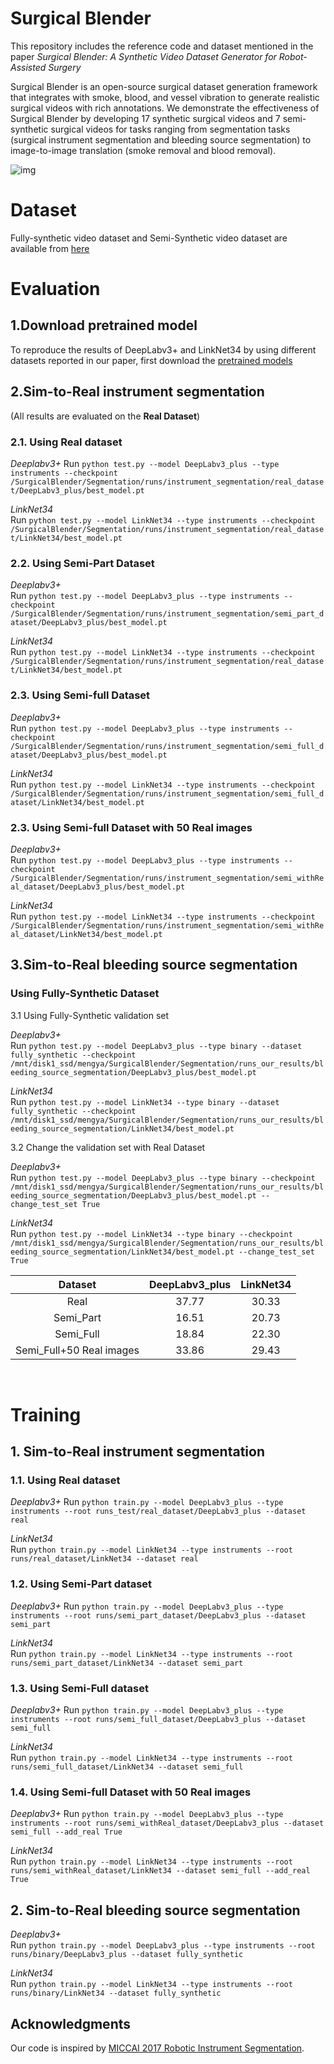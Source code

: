 # Surgical Blender
This repository includes the reference code and dataset mentioned in the paper *Surgical Blender: A Synthetic Video Dataset Generator for Robot-Assisted Surgery*

Surgical Blender is an open-source surgical dataset generation framework that integrates with smoke, blood, and vessel vibration to generate realistic surgical videos with rich annotations. We demonstrate the effectiveness of Surgical Blender by developing 17 synthetic surgical videos and 7 semi-synthetic surgical videos for tasks ranging from segmentation tasks (surgical instrument segmentation and bleeding source segmentation) to image-to-image translation (smoke removal and blood removal). 

![img](workflow_v4.png)


# Dataset
Fully-synthetic video dataset and Semi-Synthetic video dataset are available from [here](https://t.ly/HTCjj)

# Evaluation
## 1.Download pretrained model
To reproduce the results of DeepLabv3+ and LinkNet34 by using different datasets reported in our paper, first download the [pretrained models](https://t.ly/TBWR) 


## 2.Sim-to-Real instrument segmentation 
(All results are evaluated on the **Real Dataset**)

### 2.1. Using Real dataset </br>
*Deeplabv3+*
Run  `python test.py --model DeepLabv3_plus --type instruments --checkpoint /SurgicalBlender/Segmentation/runs/instrument_segmentation/real_dataset/DeepLabv3_plus/best_model.pt`

*LinkNet34*  </br>
Run  `python test.py --model LinkNet34 --type instruments --checkpoint /SurgicalBlender/Segmentation/runs/instrument_segmentation/real_dataset/LinkNet34/best_model.pt`

### 2.2. Using Semi-Part Dataset  
*Deeplabv3+* </br>
Run  `python test.py --model DeepLabv3_plus --type instruments --checkpoint /SurgicalBlender/Segmentation/runs/instrument_segmentation/semi_part_dataset/DeepLabv3_plus/best_model.pt`

*LinkNet34*  </br>
Run  `python test.py --model LinkNet34 --type instruments --checkpoint /SurgicalBlender/Segmentation/runs/instrument_segmentation/real_dataset/LinkNet34/best_model.pt`

### 2.3. Using Semi-full Dataset
*Deeplabv3+* </br>
Run  `python test.py --model DeepLabv3_plus --type instruments --checkpoint /SurgicalBlender/Segmentation/runs/instrument_segmentation/semi_full_dataset/DeepLabv3_plus/best_model.pt`

*LinkNet34*  </br>
Run  `python test.py --model LinkNet34 --type instruments --checkpoint /SurgicalBlender/Segmentation/runs/instrument_segmentation/semi_full_dataset/LinkNet34/best_model.pt`

### 2.3. Using Semi-full Dataset with 50 Real images
*Deeplabv3+* </br>
Run  `python test.py --model DeepLabv3_plus --type instruments --checkpoint /SurgicalBlender/Segmentation/runs/instrument_segmentation/semi_withReal_dataset/DeepLabv3_plus/best_model.pt`

*LinkNet34*  </br>
Run  `python test.py --model LinkNet34 --type instruments --checkpoint /SurgicalBlender/Segmentation/runs/instrument_segmentation/semi_withReal_dataset/LinkNet34/best_model.pt`

## 3.Sim-to-Real bleeding source segmentation

### Using Fully-Synthetic Dataset

3.1 Using Fully-Synthetic validation set

*Deeplabv3+* </br>
Run  `python test.py --model DeepLabv3_plus --type binary --dataset fully_synthetic --checkpoint /mnt/disk1_ssd/mengya/SurgicalBlender/Segmentation/runs_our_results/bleeding_source_segmentation/DeepLabv3_plus/best_model.pt`

*LinkNet34*  </br>
Run  `python test.py --model LinkNet34 --type binary --dataset fully_synthetic --checkpoint /mnt/disk1_ssd/mengya/SurgicalBlender/Segmentation/runs_our_results/bleeding_source_segmentation/LinkNet34/best_model.pt`

3.2 Change the validation set with Real Dataset

*Deeplabv3+* </br>
Run  `python test.py --model DeepLabv3_plus --type binary --checkpoint /mnt/disk1_ssd/mengya/SurgicalBlender/Segmentation/runs_our_results/bleeding_source_segmentation/DeepLabv3_plus/best_model.pt --change_test_set True`

*LinkNet34*  </br>
Run  `python test.py --model LinkNet34 --type binary --checkpoint /mnt/disk1_ssd/mengya/SurgicalBlender/Segmentation/runs_our_results/bleeding_source_segmentation/LinkNet34/best_model.pt --change_test_set True`

|Dataset|DeepLabv3_plus|LinkNet34|
|:---:|:---:|:-----:|
|Real|37.77|30.33|
|Semi_Part|16.51|20.73|
|Semi_Full|18.84|22.30 |
|Semi_Full+50 Real images|33.86|29.43
<br>


# Training

## 1. Sim-to-Real instrument segmentation

### 1.1. Using Real dataset </br>
*Deeplabv3+*
Run  `python train.py --model DeepLabv3_plus --type instruments --root runs_test/real_dataset/DeepLabv3_plus --dataset real`

*LinkNet34*  </br>
Run  `python train.py --model LinkNet34 --type instruments --root runs/real_dataset/LinkNet34 --dataset real`

### 1.2. Using Semi-Part dataset </br>
*Deeplabv3+*
Run  `python train.py --model DeepLabv3_plus --type instruments --root runs/semi_part_dataset/DeepLabv3_plus --dataset semi_part`

*LinkNet34*  </br>
Run  `python train.py --model LinkNet34 --type instruments --root runs/semi_part_dataset/LinkNet34 --dataset semi_part`

### 1.3. Using Semi-Full dataset </br>
*Deeplabv3+*
Run  `python train.py --model DeepLabv3_plus --type instruments --root runs/semi_full_dataset/DeepLabv3_plus --dataset semi_full`

*LinkNet34*  </br>
Run  `python train.py --model LinkNet34 --type instruments --root runs/semi_full_dataset/LinkNet34 --dataset semi_full`

### 1.4. Using Semi-full Dataset with 50 Real images
*Deeplabv3+*
Run  `python train.py --model DeepLabv3_plus --type instruments --root runs/semi_withReal_dataset/DeepLabv3_plus --dataset semi_full --add_real True`

*LinkNet34*  </br>
Run  `python train.py --model LinkNet34 --type instruments --root runs/semi_withReal_dataset/LinkNet34 --dataset semi_full --add_real True`

## 2. Sim-to-Real bleeding source segmentation
*Deeplabv3+* </br>
Run `python train.py --model DeepLabv3_plus --type instruments --root runs/binary/DeepLabv3_plus --dataset fully_synthetic`

*LinkNet34*  </br>
Run `python train.py --model LinkNet34 --type instruments --root runs/binary/LinkNet34 --dataset fully_synthetic`


## Acknowledgments
Our code is inspired by [MICCAI 2017 Robotic Instrument Segmentation](https://github.com/ternaus/robot-surgery-segmentation).












